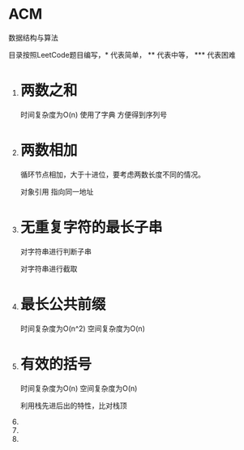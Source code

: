 ﻿# ACM  
数据结构与算法

目录按照LeetCode题目编写，* 代表简单， ** 代表中等， *** 代表困难



1. # **两数之和**

   时间复杂度为O(n)   使用了字典 方便得到序列号

2. # 两数相加

   循环节点相加，大于十进位，要考虑两数长度不同的情况。

   对象引用 指向同一地址

3. # 无重复字符的最长子串

   对字符串进行判断子串 

   对字符串进行截取

4. # 最长公共前缀 

   时间复杂度为O(n^2)   空间复杂度为O(n)

5. # 有效的括号

   时间复杂度为O(n)   空间复杂度为O(n)

   利用栈先进后出的特性，比对栈顶

6. 

7. 

8. 



